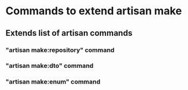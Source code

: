 # Commands to extend artisan make

## Extends list of artisan commands

### "artisan make:repository" command
### "artisan make:dto" command
### "artisan make:enum" command